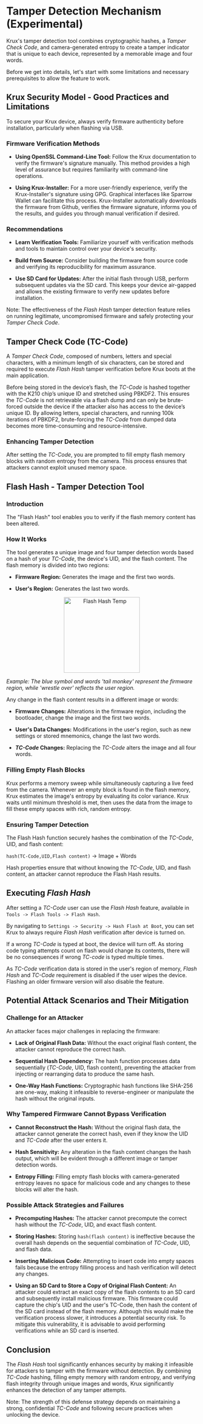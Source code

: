 # Tamper Detection Mechanism (Experimental)
Krux's tamper detection tool combines cryptographic hashes, a *Tamper Check Code*, and camera-generated entropy to create a tamper indicator that is unique to each device, represented by a memorable image and four words.

Before we get into details, let's start with some limitations and necessary prerequisites to allow the feature to work.

## Krux Security Model - Good Practices and Limitations

To secure your Krux device, always verify firmware authenticity before installation, particularly when flashing via USB.

### Firmware Verification Methods

- **Using OpenSSL Command-Line Tool:** Follow the Krux documentation to verify the firmware's signature manually. This method provides a high level of assurance but requires familiarity with command-line operations.

- **Using Krux-Installer:** For a more user-friendly experience, verify the Krux-Installer's signature using GPG. Graphical interfaces like Sparrow Wallet can facilitate this process. Krux-Installer automatically downloads the firmware from Github, verifies the firmware signature, informs you of the results, and guides you through manual verification if desired.

### Recommendations

- **Learn Verification Tools:** Familiarize yourself with verification methods and tools to maintain control over your device's security.

- **Build from Source:** Consider building the firmware from source code and verifying its reproducibility for maximum assurance.

- **Use SD Card for Updates:** After the initial flash through USB, perform subsequent updates via the SD card. This keeps your device air-gapped and allows the existing firmware to verify new updates before installation.

Note: The effectiveness of the *Flash Hash* tamper detection feature relies on running legitimate, uncompromised firmware and safely protecting your *Tamper Check Code*.

## Tamper Check Code (TC-Code)
A *Tamper Check Code*, composed of numbers, letters and special characters, with a minimum length of six characters, can be stored and required to execute *Flash Hash* tamper verification before Krux boots at the main application.

Before being stored in the device’s flash, the *TC-Code* is hashed together with the K210 chip’s unique ID and stretched using PBKDF2. This ensures the *TC-Code* is not retrievable via a flash dump and can only be brute-forced outside the device if the attacker also has access to the device’s unique ID. By allowing letters, special characters, and running 100k iterations of PBKDF2, brute-forcing the *TC-Code* from dumped data becomes more time-consuming and resource-intensive.

### Enhancing Tamper Detection
After setting the *TC-Code*, you are prompted to fill empty flash memory blocks with random entropy from the camera. This process ensures that attackers cannot exploit unused memory space.

## Flash Hash - Tamper Detection Tool
### Introduction

The "Flash Hash" tool enables you to verify if the flash memory content has been altered.

### How It Works

The tool generates a unique image and four tamper detection words based on a hash of your *TC-Code*, the device's UID, and the flash content. The flash memory is divided into two regions:

- **Firmware Region:** Generates the image and the first two words.

- **User's Region:** Generates the last two words.

<div style="text-align: center;">
    <img src="../../img/flash_hash_temp.bmp" alt="Flash Hash Temp" width="200"/>
</div>

*Example: The blue symbol and words 'tail monkey' represent the firmware region, while 'wrestle over' reflects the user region.*

Any change in the flash content results in a different image or words:

- **Firmware Changes:** Alterations in the firmware region, including the bootloader, change the image and the first two words.

- **User's Data Changes:** Modifications in the user's region, such as new settings or stored mnemonics, change the last two words.

- ***TC-Code* Changes:** Replacing the *TC-Code* alters the image and all four words.

### Filling Empty Flash Blocks

Krux performs a memory sweep while simultaneously capturing a live feed from the camera. Whenever an empty block is found in the flash memory, Krux estimates the image's entropy by evaluating its color variance. Krux waits until minimum threshold is met, then uses the data from the image to fill these empty spaces with rich, random entropy.

### Ensuring Tamper Detection

The Flash Hash function securely hashes the combination of the *TC-Code*, UID, and flash content:

`hash(TC-Code,UID,Flash content)` -> Image + Words

Hash properties ensure that without knowing the *TC-Code*, UID, and flash content, an attacker cannot reproduce the Flash Hash results.

## Executing *Flash Hash*

After setting a *TC-Code* user can use the *Flash Hash* feature, available in `Tools -> Flash Tools -> Flash Hash`.

By navigating to `Settings -> Security -> Hash Flash at Boot`, you can set Krux to always require *Flash Hash* verification after device is turned on.

If a wrong *TC-Code* is typed at boot, the device will turn off. As storing code typing attempts count on flash would change its contents, there will be no consequences if wrong *TC-code* is typed multiple times.

As *TC-Code* verification data is stored in the user's region of memory, *Flash Hash* and *TC-Code* requirement is disabled if the user wipes the device. Flashing an older firmware version will also disable the feature.

## Potential Attack Scenarios and Their Mitigation
### Challenge for an Attacker

An attacker faces major challenges in replacing the firmware:

- **Lack of Original Flash Data:** Without the exact original flash content, the attacker cannot reproduce the correct hash.

- **Sequential Hash Dependency:** The hash function processes data sequentially (*TC-Code*, UID, flash content), preventing the attacker from injecting or rearranging data to produce the same hash.

- **One-Way Hash Functions:** Cryptographic hash functions like SHA-256 are one-way, making it infeasible to reverse-engineer or manipulate the hash without the original inputs.

### Why Tampered Firmware Cannot Bypass Verification

- **Cannot Reconstruct the Hash:** Without the original flash data, the attacker cannot generate the correct hash, even if they know the UID and *TC-Code* after the user enters it.

- **Hash Sensitivity:** Any alteration in the flash content changes the hash output, which will be evident through a different image or tamper detection words.

- **Entropy Filling:** Filling empty flash blocks with camera-generated entropy leaves no space for malicious code and any changes to these blocks will alter the hash.

### Possible Attack Strategies and Failures

- **Precomputing Hashes:** The attacker cannot precompute the correct hash without the *TC-Code*, UID, and exact flash content.

- **Storing Hashes:** Storing `hash(flash content)` is ineffective because the overall hash depends on the sequential combination of *TC-Code*, UID, and flash data.

- **Inserting Malicious Code:** Attempting to insert code into empty spaces fails because the entropy filling process and hash verification will detect any changes.

- **Using an SD Card to Store a Copy of Original Flash Content:** An attacker could extract an exact copy of the flash contents to an SD card and subsequently install malicious firmware. This firmware could capture the chip's UID and the user's TC-Code, then hash the content of the SD card instead of the flash memory. Although this would make the verification process slower, it introduces a potential security risk. To mitigate this vulnerability, it is advisable to avoid performing verifications while an SD card is inserted. 

## Conclusion

The *Flash Hash* tool significantly enhances security by making it infeasible for attackers to tamper with the firmware without detection. By combining *TC-Code* hashing, filling empty memory with random entropy, and verifying flash integrity through unique images and words, Krux significantly enhances the detection of any tamper attempts.

Note: The strength of this defense strategy depends on maintaining a strong, confidential *TC-Code* and following secure practices when unlocking the device.
